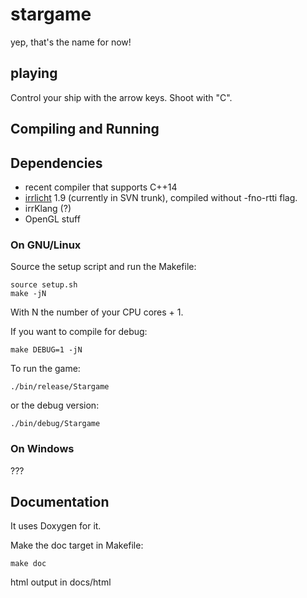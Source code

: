 # stargame
yep, that's the name for now!


## playing
Control your ship with the arrow keys. Shoot with "C".


## Compiling and Running

## Dependencies

 * recent compiler that supports C++14
 * [irrlicht](http://irrlicht.sourceforge.net/) 1.9 (currently in SVN trunk),
   compiled without -fno-rtti flag.
 * irrKlang (?)
 * OpenGL stuff


### On GNU/Linux

Source the setup script and run the Makefile:

    source setup.sh
    make -jN

With N the number of your CPU cores + 1.

If you want to compile for debug:

    make DEBUG=1 -jN

To run the game:

    ./bin/release/Stargame

or the debug version:

    ./bin/debug/Stargame


### On Windows

???


## Documentation

It uses Doxygen for it.

Make the doc target in Makefile:

    make doc

html output in docs/html